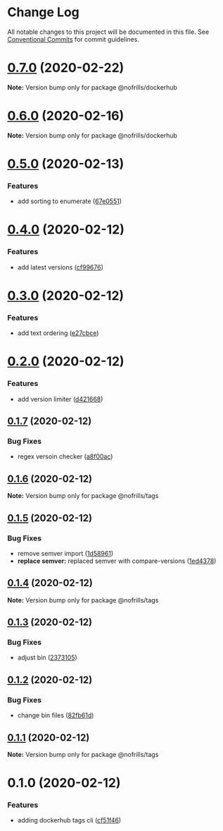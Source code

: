# Change Log

All notable changes to this project will be documented in this file.
See [Conventional Commits](https://conventionalcommits.org) for commit guidelines.

# [0.7.0](https://github.com/nativecode-dev/cli-tools/compare/@nofrills/dockerhub@0.7.0-next.0...@nofrills/dockerhub@0.7.0) (2020-02-22)

**Note:** Version bump only for package @nofrills/dockerhub





# [0.6.0](https://github.com/nativecode-dev/cli-tools/compare/@nofrills/dockerhub@0.6.0-next.2...@nofrills/dockerhub@0.6.0) (2020-02-16)

**Note:** Version bump only for package @nofrills/dockerhub





# [0.5.0](https://github.com/nativecode-dev/cli-tools/compare/@nofrills/tags@0.4.0...@nofrills/tags@0.5.0) (2020-02-13)


### Features

* add sorting to enumerate ([67e0551](https://github.com/nativecode-dev/cli-tools/commit/67e05516c3fc470eb022291e7dbb9747b99a000a))





# [0.4.0](https://github.com/nativecode-dev/cli-tools/compare/@nofrills/tags@0.3.0...@nofrills/tags@0.4.0) (2020-02-12)


### Features

* add latest versions ([cf99676](https://github.com/nativecode-dev/cli-tools/commit/cf99676d50def0de83b79ed654d85ed6a223fb0d))





# [0.3.0](https://github.com/nativecode-dev/cli-tools/compare/@nofrills/tags@0.2.0...@nofrills/tags@0.3.0) (2020-02-12)


### Features

* add text ordering ([e27cbce](https://github.com/nativecode-dev/cli-tools/commit/e27cbceeaea8ae579a551dd8091d2ca77e536e95))





# [0.2.0](https://github.com/nativecode-dev/cli-tools/compare/@nofrills/tags@0.1.7...@nofrills/tags@0.2.0) (2020-02-12)


### Features

* add version limiter ([d421668](https://github.com/nativecode-dev/cli-tools/commit/d421668a1efbfd0effd30c458df11d9dfafa6359))





## [0.1.7](https://github.com/nativecode-dev/cli-tools/compare/@nofrills/tags@0.1.6...@nofrills/tags@0.1.7) (2020-02-12)


### Bug Fixes

* regex versoin checker ([a8f00ac](https://github.com/nativecode-dev/cli-tools/commit/a8f00ac7804e3a913a73a795d65aec856d5e13ee))





## [0.1.6](https://github.com/nativecode-dev/cli-tools/compare/@nofrills/tags@0.1.5...@nofrills/tags@0.1.6) (2020-02-12)

**Note:** Version bump only for package @nofrills/tags





## [0.1.5](https://github.com/nativecode-dev/cli-tools/compare/@nofrills/tags@0.1.4...@nofrills/tags@0.1.5) (2020-02-12)


### Bug Fixes

* remove semver import ([1d58961](https://github.com/nativecode-dev/cli-tools/commit/1d58961e4850ce06eaec5bf3b5406e6e6d814b29))
* **replace semver:** replaced semver with compare-versions ([1ed4378](https://github.com/nativecode-dev/cli-tools/commit/1ed4378457a1c1688a32101ba6c050025de74f75))





## [0.1.4](https://github.com/nativecode-dev/cli-tools/compare/@nofrills/tags@0.1.3...@nofrills/tags@0.1.4) (2020-02-12)

**Note:** Version bump only for package @nofrills/tags





## [0.1.3](https://github.com/nativecode-dev/cli-tools/compare/@nofrills/tags@0.1.2...@nofrills/tags@0.1.3) (2020-02-12)


### Bug Fixes

* adjust bin ([2373105](https://github.com/nativecode-dev/cli-tools/commit/2373105375cbd629850da0fd426a2e785d389390))





## [0.1.2](https://github.com/nativecode-dev/cli-tools/compare/@nofrills/tags@0.1.1...@nofrills/tags@0.1.2) (2020-02-12)


### Bug Fixes

* change bin files ([82fb61d](https://github.com/nativecode-dev/cli-tools/commit/82fb61df8f75bb22ebaff6acab27f8ff43d56d53))





## [0.1.1](https://github.com/nativecode-dev/cli-tools/compare/@nofrills/tags@0.1.0...@nofrills/tags@0.1.1) (2020-02-12)

**Note:** Version bump only for package @nofrills/tags





# 0.1.0 (2020-02-12)


### Features

* adding dockerhub tags cli ([cf51f46](https://github.com/nativecode-dev/cli-tools/commit/cf51f46a2a5a28902e6d912583f0c950ecf6be6a))
